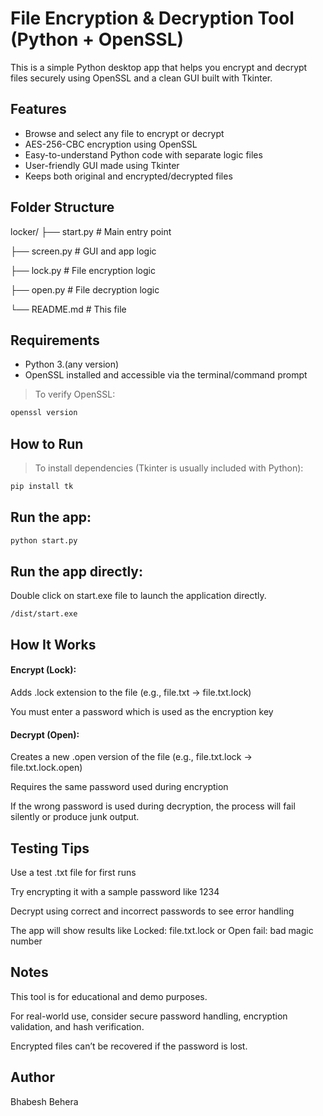 # File Encryption & Decryption Tool (Python + OpenSSL)

This is a simple Python desktop app that helps you encrypt and decrypt files securely using OpenSSL and a clean GUI built with Tkinter.

## Features

- Browse and select any file to encrypt or decrypt
- AES-256-CBC encryption using OpenSSL
- Easy-to-understand Python code with separate logic files
- User-friendly GUI made using Tkinter
- Keeps both original and encrypted/decrypted files

## Folder Structure

locker/
├── start.py # Main entry point

├── screen.py # GUI and app logic

├── lock.py # File encryption logic

├── open.py # File decryption logic

└── README.md # This file

## Requirements

- Python 3.(any version)
- OpenSSL installed and accessible via the terminal/command prompt

> To verify OpenSSL:
```bash
openssl version
``` 
## How to Run
> To install dependencies (Tkinter is usually included with Python):

```bash
pip install tk
```

## Run the app:
```bash
python start.py
```

## Run the app directly:
Double click on start.exe file to launch the application directly.
```
/dist/start.exe
```

## How It Works

#### Encrypt (Lock):

Adds .lock extension to the file (e.g., file.txt → file.txt.lock)

You must enter a password which is used as the encryption key

#### Decrypt (Open):

Creates a new .open version of the file (e.g., file.txt.lock → file.txt.lock.open)

Requires the same password used during encryption

If the wrong password is used during decryption, the process will fail silently or produce junk output.

## Testing Tips

Use a test .txt file for first runs

Try encrypting it with a sample password like 1234

Decrypt using correct and incorrect passwords to see error handling

The app will show results like Locked: file.txt.lock or Open fail: bad magic number

## Notes

This tool is for educational and demo purposes.

For real-world use, consider secure password handling, encryption validation, and hash verification.

Encrypted files can’t be recovered if the password is lost.

## Author

Bhabesh Behera


